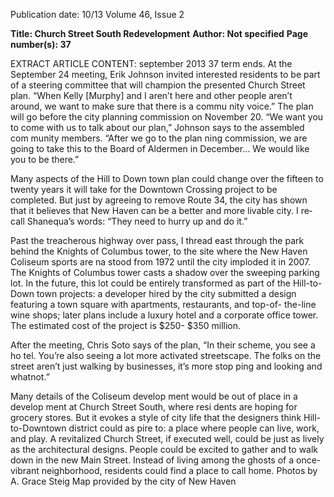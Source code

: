 Publication date: 10/13
Volume 46, Issue 2

**Title: Church Street South Redevelopment**
**Author: Not specified**
**Page number(s): 37**

EXTRACT ARTICLE CONTENT:
september 2013
37
term ends. At the September 24 meeting, 
Erik Johnson invited interested residents 
to be part of a steering committee that will 
champion the presented Church Street 
plan. “When Kelly [Murphy] and I aren’t 
here and other people aren’t around, we 
want to make sure that there is a commu­
nity voice.” The plan will go before the city 
planning commission on November 20. “We 
want you to come with us to talk about our 
plan,” Johnson says to the assembled com­
munity members. “After we go to the plan­
ning commission, we are going to take this 
to the Board of Aldermen in December…
We would like you to be there.”


Many aspects of the Hill to Down­
town plan could change over the fifteen to 
twenty years it will take for the Downtown 
Crossing project to be completed. But just 
by agreeing to remove Route 34, the city 
has shown that it believes that New Haven 
can be a better and more livable city. I re­
call Shanequa’s words: “They need to hurry 
up and do it.”


Past the treacherous highway over­
pass, I thread east through the park behind 
the Knights of Columbus tower, to the site 
where the New Haven Coliseum sports are­
na  stood from 1972 until the city imploded 
it in 2007. The Knights of Columbus tower 
casts a shadow over the sweeping parking 
lot. In the future, this lot could be entirely 
transformed as part of the Hill-to-Down­
town projects: a developer hired by the city 
submitted a design featuring a town square 
with apartments, restaurants, and top-of-
the-line wine shops; later plans include a 
luxury hotel and a corporate office tower. 
The estimated cost of the project is $250-
$350 million.


After the meeting, Chris Soto says of 
the plan, “In their scheme, you see a ho­
tel. You’re also seeing a lot more activated 
streetscape. The folks on the street aren’t 
just walking by businesses, it’s more stop­
ping and looking and whatnot.”


Many details of the Coliseum develop­
ment would be out of place in a develop­
ment at Church Street South, where resi­
dents are hoping for grocery stores. But it 
evokes a style of city life that the designers 
think Hill-to-Downtown district could as­
pire to: a place where people can live, work, 
and play. A revitalized Church Street, if 
executed well, could be just as lively as 
the architectural designs. People could be 
excited to gather and to walk down in the 
new Main Street. Instead of living among 
the ghosts of a once-vibrant neighborhood, 
residents could find a place to call home.
Photos by A. Grace Steig
Map provided by the city of New Haven